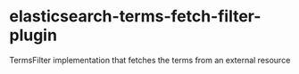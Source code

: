 elasticsearch-terms-fetch-filter-plugin
=======================================

TermsFilter implementation that fetches the terms from an external resource
